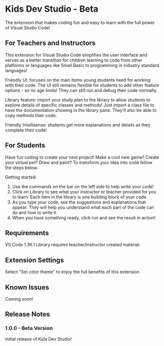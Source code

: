 # Kids Dev Studio - Beta

The extension that makes coding fun and easy to learn with the full power of Visual Studio Code!

## For Teachers and Instructors

This extension for Visual Studio Code simplifies the user interface and serves as a better transition for children learning to code from other platforms or languages like Small Basic to programming in industry standard languages!

Friendly UI: focuses on the main items young students need for working with their code. The UI still remains flexible for students to add other feature options - so no age limits! They can still run and debug their code normally.

Library feature: import your study plan to the library to allow students to explore details of specific classes and methods!
Just import a class file to have the documentation showing in the library pane. They'll also be able to copy methods their code.

Friendly Intellisense: students get more explanations and details as they complete their code! 

## For Students

Have fun coding to create your next project! Make a cool new game? Create your virtual pet? Draw and paint? To transform your idea into code follow the steps below.

Getting started:

1. Use the commands on the bar on the left side to help write your code!
2. Click on Library to see what your instructor or teacher provided for you to learn. Each item in the library is one building block of your code.
3. As you type your code, see the suggestions and explanations that appear. They will help you understand what each part of the code can do and how to write it.
4. When you have something ready, click run and see the result in action!

## Requirements

VS Code 1.36.1
Library requires teacher/instructor created material.

## Extension Settings

Select "Set color theme" to enjoy the full benefits of this extension.

## Known Issues

Coming soon!

## Release Notes

### 1.0.0 - Beta Version

Initial release of Kids Dev Studio!
